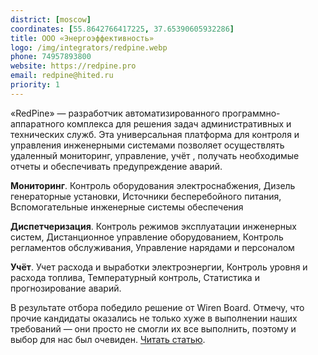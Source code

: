 ```yaml
---
district: [moscow]
coordinates: [55.8642766417225, 37.65390605932286]
title: ООО «Энергоэффективность»
logo: /img/integrators/redpine.webp
phone: 74957893800
website: https://redpine.pro
email: redpine@hited.ru
priority: 1
---
```


«RedPine» — разработчик автоматизированного программно-аппаратного комплекса для решения задач административных и технических служб. Эта универсальная платформа для контроля и управления инженерными системами позволяет осуществлять удаленный мониторинг, управление, учёт , получать необходимые отчеты и обеспечивать предупреждение аварий.


**Мониторинг**. Контроль оборудования электроснабжения, Дизель генераторные установки, Источники бесперебойного питания, Вспомогательные инженерные системы обеспечения

**Диспетчеризация**. Контроль режимов эксплуатации инженерных систем, Дистанционное управление оборудованием, Контроль регламентов обслуживания, Управление нарядами и персоналом

**Учёт**. Учет расхода и выработки электроэнергии, Контроль уровня и расхода топлива, Температурный контроль, Статистика и прогнозирование аварий.

В результате отбора победило решение от Wiren Board. Отмечу, что прочие кандидаты оказались не только хуже в выполнении наших требований — они просто не смогли их все выполнить, поэтому и выбор для нас был очевиден. [Читать статью](https://geektimes.ru/company/redpine/blog/291957/).
